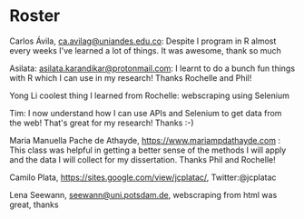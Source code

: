 # Roster

Carlos Ávila, ca.avilag@uniandes.edu.co: Despite I program in R almost every weeks I've learned a lot of things. It was awesome, thank so much

Asilata: asilata.karandikar@protonmail.com: I learnt to do a bunch fun things with R which I can use in my research! Thanks Rochelle and Phil!

Yong Li coolest thing I learned from Rochelle: webscraping using Selenium

Tim: I now understand how I can use APIs and Selenium to get data from the web! That's great for my research! Thanks :-)

Maria Manuella Pache de Athayde, https://www.mariampdathayde.com : This class was helpful in getting a better sense of the methods I will apply and the data I will collect for my dissertation. Thanks Phil and Rochelle! 

Camilo Plata, https://sites.google.com/view/jcplatac/, Twitter:@jcplatac 

Lena Seewann, seewann@uni.potsdam.de, webscraping from html was great, thanks
